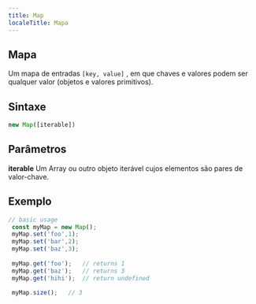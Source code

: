 ```yaml
---
title: Map
localeTitle: Mapa
---
```

## Mapa

Um mapa de entradas `[key, value]` , em que chaves e valores podem ser qualquer valor (objetos e valores primitivos).

## Sintaxe

```javascript
new Map([iterable]) 
```

## Parâmetros

**iterable** Um Array ou outro objeto iterável cujos elementos são pares de valor-chave.

## Exemplo

```javascript
// basic usage 
 const myMap = new Map(); 
 myMap.set('foo',1); 
 myMap.set('bar',2); 
 myMap.set('baz',3); 
 
 myMap.get('foo');   // returns 1 
 myMap.get('baz');   // returns 3 
 myMap.get('hihi');  // return undefined 
 
 myMap.size();   // 3 

```